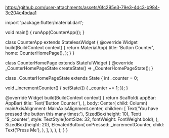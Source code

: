 
https://github.com/user-attachments/assets/6fc295e3-79e3-4dc3-b984-3e204e4bdaa1

import 'package:flutter/material.dart';

void main() {
  runApp(CounterApp());
}

class CounterApp extends StatelessWidget {
  @override
  Widget build(BuildContext context) {
    return MaterialApp(
      title: 'Button Counter',
      home: CounterHomePage(),
    );
  }
}

class CounterHomePage extends StatefulWidget {
  @override
  _CounterHomePageState createState() => _CounterHomePageState();
}

class _CounterHomePageState extends State<CounterHomePage> {
  int _counter = 0;

  void _incrementCounter() {
    setState(() {
      _counter += 1;
    });
  }

  @override
  Widget build(BuildContext context) {
    return Scaffold(
      appBar: AppBar(
        title: Text('Button Counter'),
      ),
      body: Center(
        child: Column(
          mainAxisAlignment: MainAxisAlignment.center,
          children: <Widget>[
            Text('You have pressed the button this many times:'),
            SizedBox(height: 10),
            Text(
              '$_counter',
              style: TextStyle(fontSize: 32, fontWeight: FontWeight.bold),
            ),
            SizedBox(height: 20),
            ElevatedButton(
              onPressed: _incrementCounter,
              child: Text('Press Me'),
            ),
          ],
        ),
      ),
    );
  }
}

